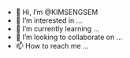 - 👋 Hi, I’m @KIMSENGSEM
- 👀 I’m interested in ...
- 🌱 I’m currently learning ...
- 💞️ I’m looking to collaborate on ...
- 📫 How to reach me ...

<!---
KIMSENGSEM/KIMSENGSEM is a ✨ special ✨ repository because its `README.md` (this file) appears on your GitHub profile.
You can click the Preview link to take a look at your changes.
--->
